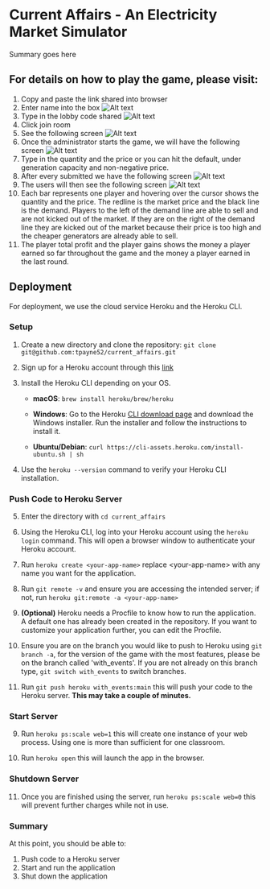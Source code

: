 # Current Affairs - An Electricity Market Simulator
Summary goes here

## For details on how to play the game, please visit:
1. Copy and paste the link shared into browser 
2. Enter name into the box
![Alt text](README_images/CA_image_1.png)
3. Type in the lobby code shared
![Alt text](README_images/CA_image_2.png)
4. Click join room
5. See the following screen
![Alt text](README_images/CA_image_3.png)
6. Once the administrator starts the game, we will have the following screen
![Alt text](README_images/CA_image_4.png)
7. Type in the quantity and the price or you can hit the default, under generation capacity and non-negative price. 
8. After every submitted we have the following screen
![Alt text](README_images/CA_image_5.png)
9. The users will then see the following screen
![Alt text](README_images/CA_image_6.png)
10. Each bar represents one player and hovering over the cursor shows the quantity and the price. The redline is the market price and the black line is the demand. Players to the left of the demand line are able to sell and are not kicked out of the market. If they are on the right of the demand line they are kicked out of the market because their price is too high and the cheaper generators are already able to sell.
11. The player total profit and the player gains shows the money a player earned so far throughout the game and the money a player earned in the last round. 


## Deployment

For deployment, we use the cloud service Heroku and the Heroku CLI.

### Setup

1. Create a new directory and clone the repository: `git clone git@github.com:tpayne52/current_affairs.git`

2. Sign up for a Heroku account through this [link](https://signup.heroku.com/login)

3. Install the Heroku CLI depending on your OS.

    - **macOS**: `brew install heroku/brew/heroku`
    
    - **Windows**: Go to the Heroku [CLI download page](https://devcenter.heroku.com/articles/heroku-cli#install-the-heroku-cli) and download the Windows installer. Run the installer and follow the instructions to install it.
    
    - **Ubuntu/Debian**: `curl https://cli-assets.heroku.com/install-ubuntu.sh | sh`

4. Use the `heroku --version` command to verify your Heroku CLI installation.

### Push Code to Heroku Server

5. Enter the directory with `cd current_affairs`

6. Using the Heroku CLI, log into your Heroku account using the `heroku login` command. This will open a browser window to authenticate your Heroku account.

7. Run `heroku create <your-app-name>` replace \<your-app-name\> with any name you want for the application.

8. Run `git remote -v` and ensure you are accessing the intended server; if not, run `heroku git:remote -a <your-app-name>`

9. **(Optional)** Heroku needs a Procfile to know how to run the application. A default one has already been created in the repository. If you want to customize your application further, you can edit the Procfile.

10. Ensure you are on the branch you would like to push to Heroku using `git branch -a`, for the version of the game with the most features, please be on the branch called 'with_events'. If you are not already on this branch type,  `git switch with_events` to switch branches.

11. Run `git push heroku with_events:main` this will push your code to the Heroku server. **This may take a couple of minutes.**

### Start Server

9. Run `heroku ps:scale web=1` this will create one instance of your web process. Using one is more than sufficient for one classroom.

10. Run `heroku open` this will launch the app in the browser.

### Shutdown Server

11. Once you are finished using the server, run `heroku ps:scale web=0` this will prevent further charges while not in use.

### Summary
At this point, you should be able to:

1. Push code to a Heroku server
2. Start and run the application
3. Shut down the application



